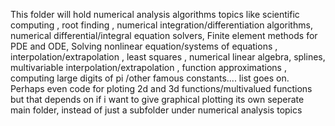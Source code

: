 This folder will hold numerical analysis algorithms topics like scientific computing , root finding , numerical integration/differentiation algorithms, numerical differential/integral equation solvers,
Finite element methods for PDE and ODE, Solving nonlinear equation/systems of equations , interpolation/extrapolation , least squares , numerical linear algebra,
splines, multivariable interpolation/extrapolation , function approximations , computing large digits of pi /other famous constants.... list goes on.
<br>
Perhaps even code for ploting 2d and 3d functions/multivalued functions but that depends on if i want to give graphical plotting its own seperate main folder, instead of just a subfolder under numerical analysis topics
